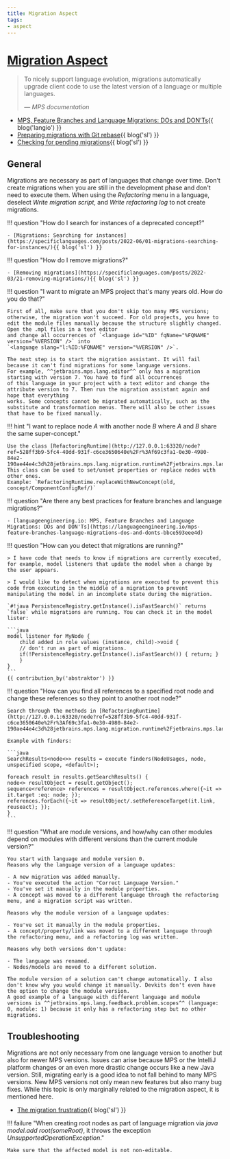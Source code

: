 ```yaml
---
title: Migration Aspect
tags:
- aspect
---
```


# [Migration Aspect](https://www.jetbrains.com/help/mps/migrations.html)

> To nicely support language evolution, migrations automatically upgrade client code to use the latest version of a language or multiple languages.
>
> — <cite>MPS documentation</cite>

- [MPS, Feature Branches and Language Migrations: DOs and DON’Ts](https://languageengineering.io/mps-feature-branches-language-migrations-dos-and-donts-bbce593eee4d){{ blog('langio') }}
- [Preparing migrations with Git rebase](https://specificlanguages.com/posts/2022-05/27-preparing-migrations-with-git-rebase/){{ blog('sl') }}
- [Checking for pending migrations](https://specificlanguages.com/posts/2022-05/02-checking-for-pending-){{ blog('sl') }}

## General

Migrations are necessary as part of languages that change over time. Don't create migrations when you are still in the development
phase and don't need to execute them. When using the *Refactoring* menu in a language, deselect *Write migration script*, and
*Write refactoring log* to not create migrations.

!!! question "How do I search for instances of a deprecated concept?"

    - [Migrations: Searching for instances](https://specificlanguages.com/posts/2022-06/01-migrations-searching-for-instances/){{ blog('sl') }}

!!! question "How do I remove migrations?"

    - [Removing migrations](https://specificlanguages.com/posts/2022-03/21-removing-migrations/){{ blog('sl') }}

!!! question "I want to migrate an MPS project that's many years old. How do you do that?"

    First of all, make sure that you don't skip too many MPS versions; otherwise, the migration won't succeed. For old projects, you have to edit the module files manually because the structure slightly changed. Open the .mpl files in a text editor
    and change all occurrences of `<language id="%ID" fqName="%FQNAME" version="%VERSION" />` into 
    `<language slang="l:%ID:%FQNAME" version="%VERSION" />`. 

    The next step is to start the migration assistant. It will fail because it can't find migrations for some language versions.
    For example, ^^jetbrains.mps.lang.editor^^ only has a migration starting with version 7. You have to find all occurrences
    of this language in your project with a text editor and change the attribute version to 7. Then run the migration assistant again and hope that everything
    works. Some concepts cannot be migrated automatically, such as the substitute and transformation menus. There will also be other issues that have to be fixed manually.

!!! hint "I want to replace node *A* with another node *B* where *A* and *B* share the same super-concept."

    Use the class [RefactoringRuntime](http://127.0.0.1:63320/node?ref=528ff3b9-5fc4-40dd-931f-c6ce3650640e%2Fr%3Af69c3fa1-0e30-4980-84e2-190ae44e4c3d%28jetbrains.mps.lang.migration.runtime%2Fjetbrains.mps.lang.migration.runtime.base%29%2F4853505765036703346). This class can be used to set/unset properties or replace nodes with other ones.
    Example: `RefactoringRuntime.replaceWithNewConcept(old, concept/ComponentConfigRef/)`

!!! question "Are there any best practices for feature branches and language migrations?"

    - [languageengineering.io: MPS, Feature Branches and Language Migrations: DOs and DON'Ts](https://languageengineering.io/mps-feature-branches-language-migrations-dos-and-donts-bbce593eee4d)

!!! question "How can you detect that migrations are running?"

    > I have code that needs to know if migrations are currently executed, for example, model listeners that update the model when a change by the user appears.
    
    > I would like to detect when migrations are executed to prevent this code from executing in the middle of a migration to prevent manipulating the model in an incomplete state during the migration.

    `#!java PersistenceRegistry.getInstance().isFastSearch()` returns `false` while migrations are running. You can check it in the model lister:

    ```java
    model listener for MyNode { 
        child added in role values (instance, child)->void {
        // don't run as part of migrations.
        if(!PersistenceRegistry.getInstance().isFastSearch()) { return; }
        }
    }
    ```
    {{ contribution_by('abstraktor') }}

!!! question "How can you find all references to a specified root node and change these references so they point to another root node?"

    Search through the methods in [RefactoringRuntime](http://127.0.0.1:63320/node?ref=528ff3b9-5fc4-40dd-931f-c6ce3650640e%2Fr%3Af69c3fa1-0e30-4980-84e2-190ae44e4c3d%28jetbrains.mps.lang.migration.runtime%2Fjetbrains.mps.lang.migration.runtime.base%29%2F4853505765036703346).

    Example with finders:

    ```java
    SearchResults<node<>> results = execute finders(NodeUsages, node, unspecified scope, <default>); 

    foreach result in results.getSearchResults() {
    node<> resultObject = result.getObject();
    sequence<reference> references = resultObject.references.where({~it => it.target :eq: node; });
    references.forEach({~it => resultObject/.setReferenceTarget(it.link, reuseact); });
    }
    ```
!!! question "What are module versions, and how/why can other modules depend on modules with different versions than the current module version?"

    You start with language and module version 0.
    Reasons why the language version of a language updates:
    
    - A new migration was added manually.
    - You've executed the action "Correct Language Version."
    - You've set it manually in the module properties.
    - A concept was moved to a different language through the refactoring menu, and a migration script was written.
    
    Reasons why the module version of a language updates:
    
    - You've set it manually in the module properties.
    - A concept/property/link was moved to a different language through the refactoring menu, and a refactoring log was written.
    
    Reasons why both versions don't update:
    
    - The language was renamed.
    - Nodes/models are moved to a different solution.
    
    The module version of a solution can't change automatically. I also don't know why you would change it manually. Devkits don't even have the option to change the module version.
    A good example of a language with different language and module versions is ^^jetbrains.mps.lang.feedback.problem.scopes^^ (language: 0, module: 1) because it only has a refactoring step but no other migrations.

## Troubleshooting

Migrations are not only necessary from one language version to another but also for newer MPS versions. Issues can arise
because MPS or the IntelliJ platform changes or an even more drastic change occurs like a new Java version. Still, migrating early is a
good idea to not fall behind to many MPS versions. New MPS versions not only mean new features but also many bug fixes. While this topic
is only marginally related to the migration aspect, it is mentioned here.

- [The migration frustration](https://specificlanguages.com/posts/2022-03/31-the-migration-frustration/){{ blog('sl') }}

!!! failure "When creating root nodes as part of language migration via *java model\.add root(someRoot)*, it throws the exception *UnsupportedOperationException*."

    Make sure that the affected model is not non-editable.